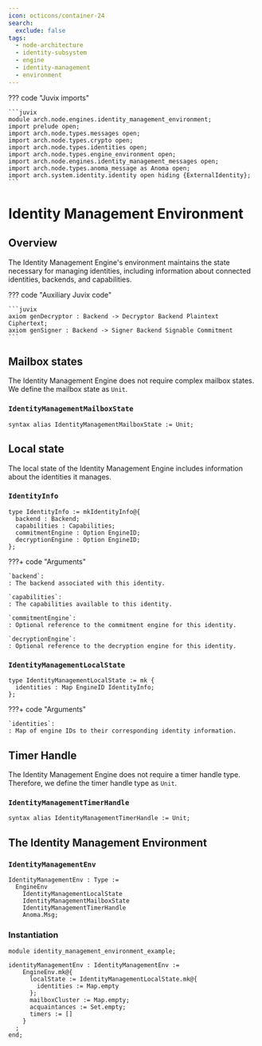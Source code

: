 ```yaml
---
icon: octicons/container-24
search:
  exclude: false
tags:
  - node-architecture
  - identity-subsystem
  - engine
  - identity-management
  - environment
---
```


??? code "Juvix imports"

    ```juvix
    module arch.node.engines.identity_management_environment;
    import prelude open;
    import arch.node.types.messages open;
    import arch.node.types.crypto open;
    import arch.node.types.identities open;
    import arch.node.types.engine_environment open;
    import arch.node.engines.identity_management_messages open;
    import arch.node.types.anoma_message as Anoma open;
    import arch.system.identity.identity open hiding {ExternalIdentity};
    ```

# Identity Management Environment

## Overview

The Identity Management Engine's environment maintains the state necessary for managing identities, including information about connected identities, backends, and capabilities.

??? code "Auxiliary Juvix code"

    ```juvix
    axiom genDecryptor : Backend -> Decryptor Backend Plaintext Ciphertext;
    axiom genSigner : Backend -> Signer Backend Signable Commitment
    ```

## Mailbox states

The Identity Management Engine does not require complex mailbox states. We define the mailbox state as `Unit`.

### `IdentityManagementMailboxState`

```juvix
syntax alias IdentityManagementMailboxState := Unit;
```

## Local state

The local state of the Identity Management Engine includes information about the identities it manages.

### `IdentityInfo`

```juvix
type IdentityInfo := mkIdentityInfo@{
  backend : Backend;
  capabilities : Capabilities;
  commitmentEngine : Option EngineID;
  decryptionEngine : Option EngineID;
};
```

???+ code "Arguments"

    `backend`:
    : The backend associated with this identity.

    `capabilities`:
    : The capabilities available to this identity.

    `commitmentEngine`:
    : Optional reference to the commitment engine for this identity.

    `decryptionEngine`:
    : Optional reference to the decryption engine for this identity.

### `IdentityManagementLocalState`

```juvix
type IdentityManagementLocalState := mk {
  identities : Map EngineID IdentityInfo;
};
```

???+ code "Arguments"

    `identities`:
    : Map of engine IDs to their corresponding identity information.

## Timer Handle

The Identity Management Engine does not require a timer handle type. Therefore, we define the timer handle type as `Unit`.

### `IdentityManagementTimerHandle`

```juvix
syntax alias IdentityManagementTimerHandle := Unit;
```

## The Identity Management Environment

### `IdentityManagementEnv`

```juvix
IdentityManagementEnv : Type :=
  EngineEnv
    IdentityManagementLocalState
    IdentityManagementMailboxState
    IdentityManagementTimerHandle
    Anoma.Msg;
```

### Instantiation

<!-- --8<-- [start:identityManagementEnv] -->
```juvix extract-module-statements
module identity_management_environment_example;

identityManagementEnv : IdentityManagementEnv :=
    EngineEnv.mk@{
      localState := IdentityManagementLocalState.mk@{
        identities := Map.empty
      };
      mailboxCluster := Map.empty;
      acquaintances := Set.empty;
      timers := []
    }
  ;
end;
```
<!-- --8<-- [end:identityManagementEnv] -->
